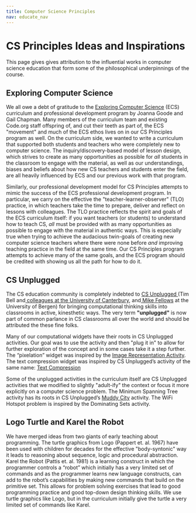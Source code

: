 ```yaml
---
title: Computer Science Principles
nav: educate_nav
---
```



# CS Principles Ideas and Inspirations

This page gives gives attribution to the influential works in computer science education that form some of the philosophical underpinnings of the course.

## Exploring Computer Science

We all owe a debt of gratitude to the [Exploring Computer Science](http://exploringcs.org) (ECS) curriculum and professional development program by Joanna Goode and Gail Chapman. Many members of the curriculum team and existing Code.org staff offspring of, and cut their teeth as part of, the ECS "movement" and much of the ECS ethos lives on in our CS Principles program as well.  On the curriculum side, we wanted to write a curriculum that supported both students and teachers who were completely new to computer science.  The inquiry/discovery-based model of lesson design, which strives to create as many opportunities as possible for *all* students in the classroom to engage with the material, as well as our understandings, biases and beliefs about how new CS teachers and students enter the field, are all heavily influenced by ECS and our previous work with that program. 

Similarly, our professional development model for CS Principles attempts to mimic the success of the ECS professional development program.  In particular, we carry on the effective the "teacher-learner-observer" (TLO) practice, in which teachers take the time to prepare, deliver and reflect on lessons with colleagues. The TLO practice reflects the spirit and goals of the ECS curriculum itself: if you want teachers (or students) to understand how to teach CS, *all* must be provided with as many opportunities as possible to engage with the material in authentic ways.  This is especially true when trying to achieve the audacious twin-goals of creating new computer science teachers where there were none before *and* improving teaching practice in the field at the same time.  Our CS Principles program attempts to achieve many of the same goals, and the ECS program should be credited with showing us all the path for how to do it.

## CS Unplugged

The CS education community is completely indebted to [CS Unplugged ](http://csunplugged.org/about/) (Tim Bell and[ colleagues at the University of Canterbury](http://www.csse.canterbury.ac.nz/research/RG/CSE/), and[ Mike Fellows](http://www.mrfellows.net/) at the University of Bergen) for bringing computational thinking skills into classrooms in active, kinesthetic ways.  The very term **"unplugged"** is now part of common parlance in CS classrooms all over the world and should be attributed the these fine folks. 

Many of our computational widgets have their roots in CS Unplugged activities. Our goal was to use the activity and then "plug it in" to allow for further exploration of the concept and in some cases take it a step further. The “pixelation” widget was inspired by the [Image Representation Activity](http://csunplugged.org/image-representation/). The text compression widget was inspired by CS Unplugged’s activity of the same name: [Text Compression ](http://csunplugged.org/text-compression/)

Some of the unplugged activities in the curriculum itself are CS Unplugged activities that we modified to slightly "adult-ify" the context or focus it more explicitly on a computer science problem.  The Minimum Spanning Tree activity has its roots in CS Unplugged’s [Muddy City](http://csunplugged.org/minimal-spanning-trees/) activity.  The WiFi Hotspot problem is inspired by the Dominating Sets activity. 

## Logo Turtle and Karel the Robot

We have merged ideas from two giants of early teaching about programming.  The turtle graphics from Logo (Pappert et. al. 1967) have been used with children for decades for the effective "body-syntonic" way it leads to reasoning about sequence, logic and procedural abstraction.  Karel the Robot (Pattis et. al. 1981) is a learning construct in which the programmer controls a “robot” which initially has a very limited set of commands and as the programmer learns new language constructs, can add to the robot’s capabilities by making new commands that build on the primitive set.  This allows for problem solving exercises that lead to good programming practice and good top-down design thinking skills. We use turtle graphics like Logo, but in the curriculum initially give the turtle a very limited set of commands like Karel.  

<!-- 

# Credits

**Code.org CS Principles Curriculum Team**

Baker Franke, Brook Osborne,

Sarah Filman, Dani McAvoy, GT Wrobel

**Extended Curriculum Development Team**

Jake Baskin, Matt Bauer,  Madeline Burton, Debbie Carter, Rebecca Dovi,  Andy Kuemmel, Trent Maverick, Pat Phillips, Cullen White

**Video**

Bow Jones, Monica Parsons, Jael Topek 

**Software Engineers**

Dave Bailey, Phil Bogle, Brad Buchanan, Laurel Fan, Elijah Hamovitz, Brian Jordan, Josh Lory, Chris Pirich, Brendan Reville, Mehal Shah, Brent Van-Minnen

**Volunteer contributors****_:_** David Bau, Paul Carduner, Larry Kubin, Tyler Polen, Mike Schmidt, Mitchell Schmidt, Ruchi Varshney, Charing Wong, SharePoint security team at Microsoft

**Interns**

Anthony Bau (Engineering), Jessica Opaleski (Curriculum), Megan Sullivan (Curriculum) 

**‘14-’15 Chicago Field Testers**

Brenda Remess, Mather HS

Teriah Abrams, Mather HS

David Hayes, Lane Tech HS

John Quinn, Kenwood Academy HS

GT Wrobel, Latin School of Chicago

**Piloters**

**Professional Development Facilitators**

# Donors

It is thanks to our generous donors that we were able to develop and can offer this course at no cost to schools, teachers, or students:

Microsoft, Infosys Foundation USA, Omidyar Network, Google, Ballmer Family Giving, Ali and Hadi Partovi, Bill and Melinda Gates, John and Ann Doerr, Juniper Networks, Mark Zuckerberg and Priscilla Chan, Quadrivium Foundation, Reid Hoffman, Salesforce, Sean N. Parker Foundation, Smang Family Foundation, Verizon

-->